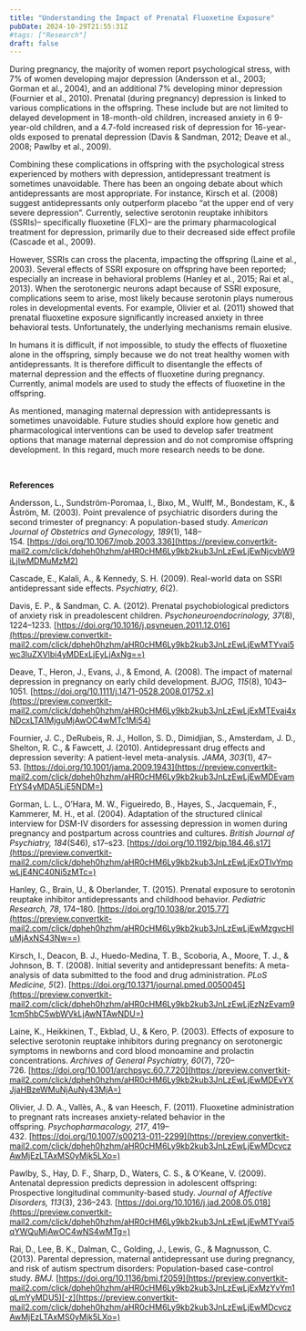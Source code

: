 ```yaml
---
title: "Understanding the Impact of Prenatal Fluoxetine Exposure"
pubDate: 2024-10-29T21:55:31Z
#tags: ["Research"]
draft: false
---
```


During pregnancy, the majority of women report psychological stress, with 7% of women developing major depression (Andersson et al., 2003; Gorman et al., 2004), and an additional 7% developing minor depression (Fournier et al., 2010). Prenatal (during pregnancy) depression is linked to various complications in the offspring. These include but are not limited to delayed development in 18-month-old children, increased anxiety in 6 9-year-old children, and a 4.7-fold increased risk of depression for 16-year-olds exposed to prenatal depression (Davis & Sandman, 2012; Deave et al., 2008; Pawlby et al., 2009).

Combining these complications in offspring with the psychological stress experienced by mothers with depression, antidepressant treatment is sometimes unavoidable. There has been an ongoing debate about which antidepressants are most appropriate. For instance, Kirsch et al. (2008) suggest antidepressants only outperform placebo “at the upper end of very severe depression”. Currently, selective serotonin reuptake inhibitors (SSRIs)– specifically fluoxetine (FLX)– are the primary pharmacological treatment for depression, primarily due to their decreased side effect profile (Cascade et al., 2009).

However, SSRIs can cross the placenta, impacting the offspring (Laine et al., 2003). Several effects of SSRI exposure on offspring have been reported; especially an increase in behavioral problems (Hanley et al., 2015; Rai et al., 2013). When the serotonergic neurons adapt because of SSRI exposure, complications seem to arise, most likely because serotonin plays numerous roles in developmental events. For example, Olivier et al. (2011) showed that prenatal fluoxetine exposure significantly increased anxiety in three behavioral tests. Unfortunately, the underlying mechanisms remain elusive.

In humans it is difficult, if not impossible, to study the effects of fluoxetine alone in the offspring, simply because we do not treat healthy women with antidepressants. It is therefore difficult to disentangle the effects of maternal depression and the effects of fluoxetine during pregnancy. Currently, animal models are used to study the effects of fluoxetine in the offspring.

As mentioned, managing maternal depression with antidepressants is sometimes unavoidable. Future studies should explore how genetic and pharmacological interventions can be used to develop safer treatment options that manage maternal depression and do not compromise offspring development. In this regard, much more research needs to be done.

​

**References**

Andersson, L., Sundström-Poromaa, I., Bixo, M., Wulff, M., Bondestam, K., & Åström, M. (2003). Point prevalence of psychiatric disorders during the second trimester of pregnancy: A population-based study. _American Journal of Obstetrics and Gynecology, 189_(1), 148–154. [https://doi.org/10.1067/mob.2003.336](https://preview.convertkit-mail2.com/click/dpheh0hzhm/aHR0cHM6Ly9kb2kub3JnLzEwLjEwNjcvbW9iLjIwMDMuMzM2)​

Cascade, E., Kalali, A., & Kennedy, S. H. (2009). Real-world data on SSRI antidepressant side effects. _Psychiatry, 6_(2).

Davis, E. P., & Sandman, C. A. (2012). Prenatal psychobiological predictors of anxiety risk in preadolescent children. _Psychoneuroendocrinology, 37_(8), 1224–1233. [https://doi.org/10.1016/j.psyneuen.2011.12.016](https://preview.convertkit-mail2.com/click/dpheh0hzhm/aHR0cHM6Ly9kb2kub3JnLzEwLjEwMTYvai5wc3luZXVlbi4yMDExLjEyLjAxNg==)​

Deave, T., Heron, J., Evans, J., & Emond, A. (2008). The impact of maternal depression in pregnancy on early child development. _BJOG, 115_(8), 1043–1051. [https://doi.org/10.1111/j.1471-0528.2008.01752.x](https://preview.convertkit-mail2.com/click/dpheh0hzhm/aHR0cHM6Ly9kb2kub3JnLzEwLjExMTEvai4xNDcxLTA1MjguMjAwOC4wMTc1Mi54)​

Fournier, J. C., DeRubeis, R. J., Hollon, S. D., Dimidjian, S., Amsterdam, J. D., Shelton, R. C., & Fawcett, J. (2010). Antidepressant drug effects and depression severity: A patient-level meta-analysis. _JAMA, 303_(1), 47–53. [https://doi.org/10.1001/jama.2009.1943](https://preview.convertkit-mail2.com/click/dpheh0hzhm/aHR0cHM6Ly9kb2kub3JnLzEwLjEwMDEvamFtYS4yMDA5LjE5NDM=)​

Gorman, L. L., O’Hara, M. W., Figueiredo, B., Hayes, S., Jacquemain, F., Kammerer, M. H., et al. (2004). Adaptation of the structured clinical interview for DSM-IV disorders for assessing depression in women during pregnancy and postpartum across countries and cultures. _British Journal of Psychiatry, 184_(S46), s17–s23. [https://doi.org/10.1192/bjp.184.46.s17](https://preview.convertkit-mail2.com/click/dpheh0hzhm/aHR0cHM6Ly9kb2kub3JnLzEwLjExOTIvYmpwLjE4NC40Ni5zMTc=)​

Hanley, G., Brain, U., & Oberlander, T. (2015). Prenatal exposure to serotonin reuptake inhibitor antidepressants and childhood behavior. _Pediatric Research, 78_, 174–180. [https://doi.org/10.1038/pr.2015.77](https://preview.convertkit-mail2.com/click/dpheh0hzhm/aHR0cHM6Ly9kb2kub3JnLzEwLjEwMzgvcHIuMjAxNS43Nw==)​

Kirsch, I., Deacon, B. J., Huedo-Medina, T. B., Scoboria, A., Moore, T. J., & Johnson, B. T. (2008). Initial severity and antidepressant benefits: A meta-analysis of data submitted to the food and drug administration. _PLoS Medicine, 5_(2). [https://doi.org/10.1371/journal.pmed.0050045](https://preview.convertkit-mail2.com/click/dpheh0hzhm/aHR0cHM6Ly9kb2kub3JnLzEwLjEzNzEvam91cm5hbC5wbWVkLjAwNTAwNDU=)​

Laine, K., Heikkinen, T., Ekblad, U., & Kero, P. (2003). Effects of exposure to selective serotonin reuptake inhibitors during pregnancy on serotonergic symptoms in newborns and cord blood monoamine and prolactin concentrations. _Archives of General Psychiatry, 60_(7), 720–726. [https://doi.org/10.1001/archpsyc.60.7.720](https://preview.convertkit-mail2.com/click/dpheh0hzhm/aHR0cHM6Ly9kb2kub3JnLzEwLjEwMDEvYXJjaHBzeWMuNjAuNy43MjA=)​

Olivier, J. D. A., Vallès, A., & van Heesch, F. (2011). Fluoxetine administration to pregnant rats increases anxiety-related behavior in the offspring. _Psychopharmacology, 217_, 419–432. [https://doi.org/10.1007/s00213-011-2299](https://preview.convertkit-mail2.com/click/dpheh0hzhm/aHR0cHM6Ly9kb2kub3JnLzEwLjEwMDcvczAwMjEzLTAxMS0yMjk5LXo=)​

Pawlby, S., Hay, D. F., Sharp, D., Waters, C. S., & O’Keane, V. (2009). Antenatal depression predicts depression in adolescent offspring: Prospective longitudinal community-based study. _Journal of Affective Disorders, 113_(3), 236–243. [https://doi.org/10.1016/j.jad.2008.05.018](https://preview.convertkit-mail2.com/click/dpheh0hzhm/aHR0cHM6Ly9kb2kub3JnLzEwLjEwMTYvai5qYWQuMjAwOC4wNS4wMTg=)​

Rai, D., Lee, B. K., Dalman, C., Golding, J., Lewis, G., & Magnusson, C. (2013). Parental depression, maternal antidepressant use during pregnancy, and risk of autism spectrum disorders: Population-based case-control study. _BMJ._ [https://doi.org/10.1136/bmj.f2059](https://preview.convertkit-mail2.com/click/dpheh0hzhm/aHR0cHM6Ly9kb2kub3JnLzEwLjExMzYvYm1qLmYyMDU5)​[-z](https://preview.convertkit-mail2.com/click/dpheh0hzhm/aHR0cHM6Ly9kb2kub3JnLzEwLjEwMDcvczAwMjEzLTAxMS0yMjk5LXo=)